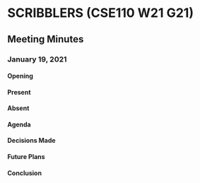 # SCRIBBLERS (CSE110 W21 G21)
## Meeting Minutes
### January 19, 2021

#### Opening

#### Present

#### Absent

#### Agenda

#### Decisions Made

#### Future Plans

#### Conclusion
